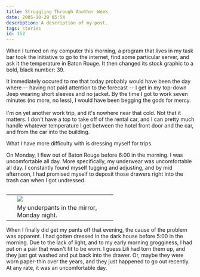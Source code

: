 ```yaml
---
title: Struggling Through Another Week
date: 2005-10-28 05:54
description: A description of my post.
tags: stories
id: 152
---
```

When I turned on my computer this morning, a program that lives in my task bar took the initiative to go to the internet, find some particular server, and ask it the temperature in Baton Rouge.  It then changed its stock graphic to a bold, black number:  39.

It immediately occured to me that today probably would have been the day where -- having not paid attention to the forecast -- I get in my top-down Jeep wearing short sleeves and no jacket.  By the time I got to work seven minutes (no more, no less), I would have been begging the gods for mercy.
<span class="spanEndPreview">&nbsp;</span><br /><br />I'm on yet another work trip, and it's nowhere near that cold.  Not that it matters.  I don't have a top to take off of the rental car, and I can pretty much handle whatever temperature I get between the hotel front door and the car, and from the car into the building.

What I have more difficulty with is dressing myself for trips.

On Monday, I flew out of Baton Rouge before 6:00 in the morning.  I was uncomfortable all day.  More specifically, my underwear was uncomfortable all day.  I constantly found myself tugging and adjusting, and by mid afternoon, I had promised myself to deposit those drawers right into the trash can when I got undressed.

<table cellpadding="2" align="right"><tr><td width="5" rowspan="2"><spacer type="block" width="5" height="1"></spacer></td><td width="250" ><img src="/img/assinmirror.jpg"/></td></tr><tr><td class="caption" width="250">My underpants in the mirror, Monday night.</td></tr></table>

When I finally did get my pants off that evening, the cause of the problem was apparent.  I had gotten dressed in the dark house before 5:00 in the morning.  Due to the lack of light, and to my early morning grogginess, I had put on a pair that wasn't fit to be worn.  I guess Lili had torn them up, and they just got washed and put back into the drawer.  Or, maybe they were worn paper-thin over the years, and they just happened to go out recently.  At any rate, it was an uncomfortable day.
